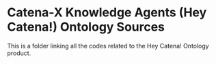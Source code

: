 # Catena-X Knowledge Agents (Hey Catena!) Ontology Sources

This is a folder linking all the codes related to the Hey Catena! Ontology product.






